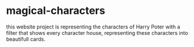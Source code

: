 # magical-characters

this website project is representing the characters of Harry Poter with a filter that shows every character house, representing these characters into beautifull cards. 